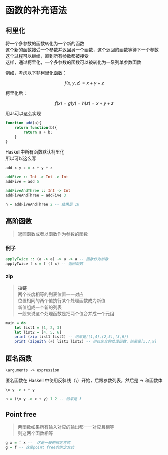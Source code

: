 ---
---

# 函数的补充语法

## 柯里化

将一个多参数的函数转化为一个新的函数  
这个新的函数接受一个参数并返回另一个函数，这个返回的函数等待下一个参数  
这个过程可以继续，直到所有参数都被接受  
这样，通过柯里化，一个多参数的函数可以被转化为一系列单参数函数

例如，考虑以下非柯里化函数：

$$
f(x,y,z) = x + y + z
$$

柯里化后：

$$
f(x) = g(y) = h(z) = x + y + z
$$

用Js可以这么实现

```js
function add(a){
    return function(b){
        return a + b;
    }
}
```

Haskell中所有函数默认柯里化  
所以可以这么写

```haskell
add x y z = x + y + z

addFive :: Int -> Int -> Int
addFive = add 5

addFiveAndThree :: Int -> Int
addFiveAndThree = addFive 3

n = addFiveAndThree 2 -- 结果是 10
```

## 高阶函数

>返回函数或者以函数作为参数的函数

### 例子

```haskell
applyTwice :: (a -> a) -> a -> a -- 函数作为参数
applyTwice f x = f (f x) -- 返回函数
```

### zip

>**拉链**  
>两个长度相等的列表位置一一对应  
>位置相同的两个值执行某个处理函数成为新值  
>新值组成一个新的列表  
>一般来说这个处理函数是把两个值合并成一个元组

```haskell
main = do
    let list1 = [1, 2, 3]
    let list2 = [4, 5, 6]
    print (zip list1 list2) -- 结果是[(1,4),(2,5),(3,6)]
    print (zipWith (+) list1 list2) -- 用自定义的处理函数，结果是[5,7,9]
```

## 匿名函数

```txt
\arguments -> expression
```

匿名函数在 Haskell 中使用反斜线（\）开始，后跟参数列表，然后是 -> 和函数体

```haskell
\x y -> x + y

n = (\x y -> x + y) 1 2 -- 结果是 3
```

## Point free

>两函数如果所有输入对应的输出都一一对应且相等  
>则这两个函数相等

```haskell
g x = f x --  这是一般的绑定方式
g = f -- 这是point free的绑定方式
```
